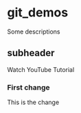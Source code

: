 # git_demos
Some descriptions
## subheader
Watch YouTube Tutorial
### First change
This is the change
